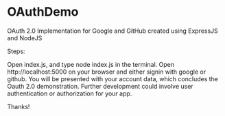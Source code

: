 # OAuthDemo
OAuth 2.0 Implementation for Google and GitHub created using ExpressJS and NodeJS

Steps: 

Open index.js, and type node index.js in the terminal. 
Open http://localhost:5000 on your browser and either signin with google or github.
You will be presented with your account data, which concludes the Oauth 2.0 demonstration.
Further development could involve user authentication or authorization for your app.

Thanks!
